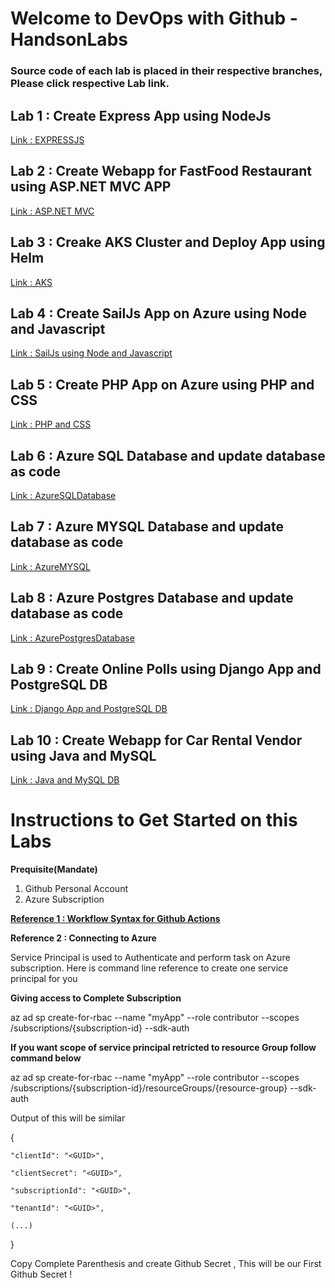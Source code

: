 # Welcome to DevOps with Github - HandsonLabs

### Source code of each lab is placed in their respective branches, Please click respective Lab link.

## Lab 1 : Create Express App using NodeJs
[Link : EXPRESSJS](https://github.com/jethanivijay/DevopsWithGithub-Hands-on-Labs/tree/EXPRESSJS)

## Lab 2 : Create Webapp for FastFood Restaurant using ASP.NET MVC APP
[Link : ASP.NET MVC](https://github.com/jethanivijay/DevopsWithGithub-Hands-on-Labs/tree/ASPNETMVC)

## Lab 3 : Creake AKS Cluster and Deploy App using Helm
[Link : AKS](https://github.com/jethanivijay/DevopsWithGithub-Hands-on-Labs/tree/AKS)

## Lab 4 : Create SailJs App on Azure using Node and Javascript
[Link : SailJs using Node and Javascript ](https://github.com/jethanivijay/DevopsWithGithub-Hands-on-Labs/tree/SAILJS)

## Lab 5 : Create PHP App on Azure using PHP and CSS
[Link : PHP and CSS](https://github.com/jethanivijay/DevopsWithGithub-Hands-on-Labs/tree/PHP)

## Lab 6 : Azure SQL Database and update database as code
[Link : AzureSQLDatabase](https://github.com/jethanivijay/DevopsWithGithub-Hands-on-Labs/tree/AzureSQLDatabase)

## Lab 7 : Azure MYSQL Database and update database as code
[Link : AzureMYSQL](https://github.com/jethanivijay/DevopsWithGithub-Hands-on-Labs/tree/AzureMYSQLDatabase)

## Lab 8 : Azure Postgres Database and update database as code
[Link : AzurePostgresDatabase](https://github.com/jethanivijay/DevopsWithGithub-Hands-on-Labs/tree/AzurePostgresDatabase)

## Lab 9  : Create Online Polls using Django App and PostgreSQL DB
[Link : Django App and PostgreSQL DB](https://github.com/jethanivijay/DevopsWithGithub-Hands-on-Labs/tree/DjangoPostgresdb)

## Lab 10 : Create Webapp for Car Rental Vendor using Java and MySQL
[Link : Java and MySQL DB ](https://github.com/jethanivijay/DevopsWithGithub-Hands-on-Labs/tree/JavaMySQLdb)

#  Instructions to Get Started on this Labs

**Prequisite(Mandate)**
1. Github Personal Account
2. Azure Subscription


**[Reference 1 : Workflow Syntax for Github Actions ](https://docs.github.com/en/free-pro-team@latest/actions/reference/workflow-syntax-for-github-actions)**


**Reference 2 : Connecting to Azure**

Service Principal is used to Authenticate and perform task on Azure subscription.
Here is command line reference to create one service principal for you

**Giving access to Complete Subscription**

az ad sp create-for-rbac --name "myApp" --role contributor --scopes /subscriptions/{subscription-id} --sdk-auth

**If you want scope of service principal retricted to resource Group follow command below**

az ad sp create-for-rbac --name "myApp" --role contributor --scopes /subscriptions/{subscription-id}/resourceGroups/{resource-group} --sdk-auth

Output of this will be similar 


  {
  
    "clientId": "<GUID>",
  
    "clientSecret": "<GUID>",
    
    "subscriptionId": "<GUID>",
    
    "tenantId": "<GUID>",
    
    (...)
    
  }

Copy Complete Parenthesis and create Github Secret , This will be our First Github Secret !
